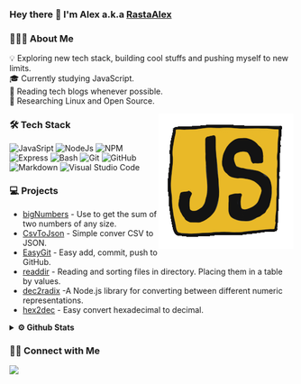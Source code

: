 ### Hey there 👋 I'm Alex a.k.a [RastaAlex](https://github.com/RastaAlex)

### 👨🏻‍💻 About Me

💡 Exploring new tech stack, building cool stuffs and pushing myself to new limits.\
🎓 Currently studying JavaScript.\
📰 Reading tech blogs whenever possible.\
🐧 Researching Linux and Open Source.

<img alt="JS" src="https://github.com/RastaAlex/RastaAlex/blob/main/JS.gif" align="right"/>

### 🛠 Tech Stack

![JavaSript](https://img.shields.io/badge/JS-Javasript-yellow)
![NodeJs](https://img.shields.io/badge/-NodeJs-green)
![NPM](https://img.shields.io/badge/-NodeJs-green)
![Express](https://img.shields.io/badge/-Express-green)
![Bash](https://img.shields.io/badge/-Bash-05122A?style=flat&logo=linux)
![Git](https://img.shields.io/badge/-Git-05122A?style=flat&logo=git)
![GitHub](https://img.shields.io/badge/-GitHub-05122A?style=flat&logo=github)
![Markdown](https://img.shields.io/badge/-Markdown-05122A?style=flat&logo=markdown)
![Visual Studio Code](https://img.shields.io/badge/-Visual%20Studio%20Code-05122A?style=flat&logo=visual-studio-code&logoColor=007ACC)

### 💻 Projects

<ul>
  <li><a href="https://github.com/RastaAlex/bigNumbers">bigNumbers</a> - Use to get the sum of two numbers of any size.</li>
  <li><a href="https://github.com/RastaAlex/CSVtoJSON">CsvToJson</a> - Simple conver CSV to JSON.</li>
  <li><a href="https://github.com/RastaAlex/EasyGit">EasyGit</a> - Easy add, commit, push to GitHub.</li>
  <li><a href="https://github.com/RastaAlex/readdir">readdir</a> - Reading and sorting files in directory. Placing them in a table by values.</li>
  <li><a href="https://github.com/RastaAlex/dec2radix">dec2radix</a> -A Node.js library for converting between different numeric representations.</li>
  <li><a href="https://github.com/RastaAlex/hex2dec">hex2dec</a> - Easy convert hexadecimal to decimal.</li>
</ul>

<details>	
  <summary><b>⚙️ Github Stats</b></summary>
<img height="180em" src="https://github-readme-stats-eight-theta.vercel.app/api?username=RastaAlex&show_icons=true&theme=dracula&include_all_commits=true&count_private=true" />
</details>

### 🤝🏻 Connect with Me

<a href="mailto:rastaalex86@gmail.com"><img src="https://img.shields.io/badge/%40-rastaalex86%40gmail.com-red"/></a>

